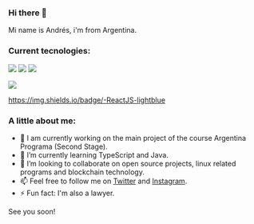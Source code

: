### Hi there 👋 

Mi name is Andrés, i'm from Argentina.

### Current tecnologies:
<img src="https://img.shields.io/badge/-Javascript-yellow"/> <img src="https://img.shields.io/badge/-HTML-orange"/> <img src="https://img.shields.io/badge/-CSS-blue"/>

<img src="https://img.shields.io/badge/-TypeScript-lightblue"/>

https://img.shields.io/badge/-ReactJS-lightblue


### A little about me:

- 🔭 I am currently working on the main project of the course Argentina Programa (Second Stage).
- 🌱 I’m currently learning TypeScript and Java.
- 👯 I’m looking to collaborate on open source projects, linux related programs and blockchain technology.
- 📫 Feel free to follow me on [Twitter](https://twitter.com/andrespienizzio) and [Instagram](https://www.instagram.com/andrespienizzio).
- ⚡ Fun fact: I'm also a lawyer.

See you soon!
